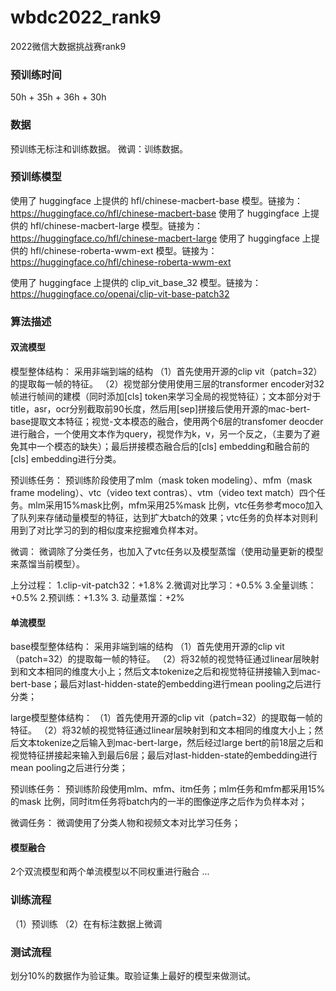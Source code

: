 # wbdc2022_rank9
2022微信大数据挑战赛rank9


### 预训练时间
50h + 35h + 36h + 30h
### 数据
预训练无标注和训练数据。
微调：训练数据。
### 预训练模型
使用了 huggingface 上提供的 hfl/chinese-macbert-base 模型。链接为： https://huggingface.co/hfl/chinese-macbert-base
使用了 huggingface 上提供的 hfl/chinese-macbert-large 模型。链接为： https://huggingface.co/hfl/chinese-macbert-large
使用了 huggingface 上提供的 hfl/chinese-roberta-wwm-ext 模型。链接为： https://huggingface.co/hfl/chinese-roberta-wwm-ext

使用了 huggingface 上提供的 clip_vit_base_32 模型。链接为：https://huggingface.co/openai/clip-vit-base-patch32

### 算法描述

#### 双流模型
模型整体结构：
采用非端到端的结构
（1）首先使用开源的clip vit（patch=32）的提取每一帧的特征。
（2）视觉部分使用使用三层的transformer encoder对32帧进行帧间的建模（同时添加[cls] token来学习全局的视觉特征）；文本部分对于title，asr，ocr分别截取前90长度，然后用[sep]拼接后使用开源的mac-bert-base提取文本特征；视觉-文本模态的融合，使用两个6层的transfomer deocder进行融合，一个使用文本作为query，视觉作为k，v，另一个反之，（主要为了避免其中一个模态的缺失）；最后拼接模态融合后的[cls] embedding和融合前的[cls] embedding进行分类。

预训练任务：
预训练阶段使用了mlm（mask token modeling）、mfm（mask frame modeling）、vtc（video text contras）、vtm（video text match）四个任务。mlm采用15%mask比例，mfm采用25%mask 比例，vtc任务参考moco加入了队列来存储动量模型的特征，达到扩大batch的效果；vtc任务的负样本对则利用到了对比学习的到的相似度来挖掘难负样本对。

微调：
微调除了分类任务，也加入了vtc任务以及模型蒸馏（使用动量更新的模型来蒸馏当前模型）。

上分过程：
1.clip-vit-patch32：+1.8%
2.微调对比学习：+0.5%
3.全量训练：+0.5%
2.预训练：+1.3%
3. 动量蒸馏：+2%


#### 单流模型
base模型整体结构：
采用非端到端的结构
（1）首先使用开源的clip vit（patch=32）的提取每一帧的特征。
（2）将32帧的视觉特征通过linear层映射到和文本相同的维度大小上；然后文本tokenize之后和视觉特征拼接输入到mac-bert-base；最后对last-hidden-state的embedding进行mean pooling之后进行分类；

large模型整体结构：
（1）首先使用开源的clip vit（patch=32）的提取每一帧的特征。
（2）将32帧的视觉特征通过linear层映射到和文本相同的维度大小上；然后文本tokenize之后输入到mac-bert-large，然后经过large bert的前18层之后和视觉特征拼接起来输入到最后6层；最后对last-hidden-state的embedding进行mean pooling之后进行分类；

预训练任务：
预训练阶段使用mlm、mfm、itm任务；mlm任务和mfm都采用15%的mask 比例，同时itm任务将batch内的一半的图像逆序之后作为负样本对；

微调任务：
微调使用了分类人物和视频文本对比学习任务；

#### 模型融合
2个双流模型和两个单流模型以不同权重进行融合
...

### 训练流程
（1）预训练
（2）在有标注数据上微调
### 测试流程
划分10%的数据作为验证集。取验证集上最好的模型来做测试。
